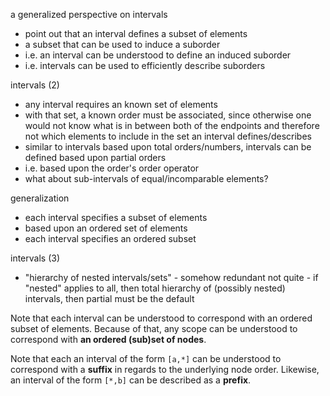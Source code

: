 
a generalized perspective on intervals
- point out that an interval defines
  a subset of elements
- a subset that can be used to induce
  a suborder
- i.e. an interval can be understood
  to define an induced suborder
- i.e. intervals can be used to efficiently
  describe suborders

intervals (2)
- any interval requires an known set of elements
- with that set, a known order must be associated, since
  otherwise one would not know what is in between both
  of the endpoints and therefore not which elements to
  include in the set an interval defines/describes
- similar to intervals based upon total orders/numbers,
  intervals can be defined based upon partial orders
- i.e. based upon the order's order operator
- what about sub-intervals of equal/incomparable elements?

generalization
- each interval specifies a subset of elements
- based upon an ordered set of elements
- each interval specifies an ordered subset

intervals (3)
- "hierarchy of nested intervals/sets" - somehow redundant
  not quite - if "nested" applies to all, then total
  hierarchy of (possibly nested) intervals, then partial
  must be the default

Note that each interval can be understood to correspond with an ordered subset
of elements. Because of that, any scope can be understood to correspond with
**an ordered (sub)set of nodes**.

Note that each an interval of the form `[a,*]` can be understood to correspond
with a **suffix** in regards to the underlying node order. Likewise, an interval
of the form `[*,b]` can be described as a **prefix**.
